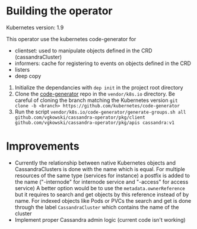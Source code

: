# Building the operator

Kubernetes version: 1.9

This operator use the kubernetes code-generator for
  * clientset: used to manipulate objects defined in the CRD (cassandraCluster)
  * informers: cache for registering to events on objects defined in the CRD
  * listers
  * deep copy
  
1. Initialize the dependancies with `dep init` in the project root directory
1. Clone the [code-generator](https://github.com/kubernetes/code-generator) repo in the `vendor/k8s.io` directory.
Be careful of cloning the branch matching the Kubernetes version
`git clone -b <branch> https://github.com/kubernetes/code-generator`
2. Run the script `vendor/k8s.io/code-generator/generate-groups.sh all github.com/vgkowski/cassandra-operator/pkg/client github.com/vgkowski/cassandra-operator/pkg/apis cassandra:v1`


# Improvements

* Currently the relationship between native Kubernetes objects and CassandraClusters is done with the name which is equal. 
For multiple resources of the same type (services for instance) a postfix is added to the name ("<name>-internode" for internode service and "<name>-access" for access service)
A better option would be to use the `metadata.ownerReference` but it requires to search and get objects by this reference instead of by name.
For indexed objects like Pods or PVCs the search and get is done through the label `CassandraCluster` which contains the name of the cluster
* Implement proper Cassandra admin logic (current code isn't working)

 